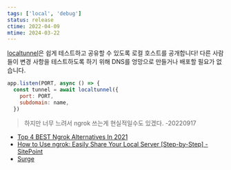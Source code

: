 ```yaml
---
tags: ['local', 'debug']
status: release
ctime: 2022-04-09
mtime: 2024-03-22
---
```


[localtunnel](https://github.com/localtunnel/localtunnel)은 쉽게 테스트하고 공유할 수 있도록 로컬 호스트를 공개합니다! 다른 사람들이 변경 사항을 테스트하도록 하기 위해 DNS를 엉망으로 만들거나 배포할 필요가 없습니다.

```js
app.listen(PORT, async () => {
  const tunnel = await localtunnel({
    port: PORT,
    subdomain: name,
  })
```

> 하지만 너무 느려서 ngrok 쓰는게 현실적일수도 있겠다. -20220917

- [Top 4 BEST Ngrok Alternatives In 2021](https://www.softwaretestinghelp.com/ngrok-alternatives/)
- [How to Use ngrok: Easily Share Your Local Server [Step-by-Step] - SitePoint](https://www.sitepoint.com/use-ngrok-test-local-site/)
- [Surge](https://surge.sh/)